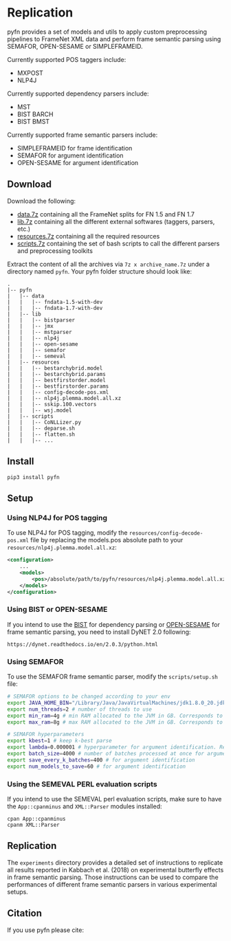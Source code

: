 # Replication

pyfn provides a set of models and utils to apply custom preprocessing
pipelines to FrameNet XML data and perform frame semantic parsing using
SEMAFOR, OPEN-SESAME or SIMPLEFRAMEID.

Currently supported POS taggers include:
- MXPOST
- NLP4J

Currently supported dependency parsers include:
- MST
- BIST BARCH
- BIST BMST

Currently supported frame semantic parsers include:
- SIMPLEFRAMEID for frame identification
- SEMAFOR for argument identification
- OPEN-SESAME for argument identification

## Download
Download the following:
- [data.7z](https://github.com/akb89/pyfn/releases/download/v0.1.0/data.7z) containing all the FrameNet splits for FN 1.5 and FN 1.7
- [lib.7z](https://github.com/akb89/pyfn/releases/download/v0.1.0/lib.7z) containing all the different external softwares (taggers, parsers, etc.)
- [resources.7z](https://github.com/akb89/pyfn/releases/download/v0.1.0/resources.7z) containing all the required resources
- [scripts.7z]() containing the set of bash scripts to call the different parsers and preprocessing toolkits

Extract the content of all the archives via `7z x archive_name.7z` under a
directory named `pyfn`. Your pyfn folder structure should look like:
```
.
|-- pyfn
|   |-- data
|   |   |-- fndata-1.5-with-dev
|   |   |-- fndata-1.7-with-dev
|   |-- lib
|   |   |-- bistparser
|   |   |-- jmx
|   |   |-- mstparser
|   |   |-- nlp4j
|   |   |-- open-sesame
|   |   |-- semafor
|   |   |-- semeval
|   |-- resources
|   |   |-- bestarchybrid.model
|   |   |-- bestarchybrid.params
|   |   |-- bestfirstorder.model
|   |   |-- bestfirstorder.params
|   |   |-- config-decode-pos.xml
|   |   |-- nlp4j.plemma.model.all.xz
|   |   |-- sskip.100.vectors
|   |   |-- wsj.model
|   |-- scripts
|   |   |-- CoNLLizer.py
|   |   |-- deparse.sh
|   |   |-- flatten.sh
|   |   |-- ...
```

## Install
```
pip3 install pyfn
```

## Setup

### Using NLP4J for POS tagging
To use NLP4J for POS tagging, modify the `resources/config-decode-pos.xml`
file by replacing the models.pos absolute path to
your `resources/nlp4j.plemma.model.all.xz`:
```xml
<configuration>
	...
	<models>
		<pos>/absolute/path/to/pyfn/resources/nlp4j.plemma.model.all.xz</pos>
	</models>
</configuration>
```

### Using BIST or OPEN-SESAME
If you intend to use the [BIST]() for dependency parsing or
[OPEN-SESAME]() for frame semantic parsing, you need
to install DyNET 2.0 following:
```
https://dynet.readthedocs.io/en/2.0.3/python.html
```

### Using SEMAFOR
To use the SEMAFOR frame semantic parser, modify the `scripts/setup.sh` file:
```bash
# SEMAFOR options to be changed according to your env
export JAVA_HOME_BIN="/Library/Java/JavaVirtualMachines/jdk1.8.0_20.jdk/Contents/Home/bin"
export num_threads=2 # number of threads to use
export min_ram=4g # min RAM allocated to the JVM in GB. Corresponds to the -Xms argument
export max_ram=8g # max RAM allocated to the JVM in GB. Corresponds to the -Xmx argument

# SEMAFOR hyperparameters
export kbest=1 # keep k-best parse
export lambda=0.000001 # hyperparameter for argument identification. Refer to Kshirsagar et al. (2015) for details.
export batch_size=4000 # number of batches processed at once for argument identification.
export save_every_k_batches=400 # for argument identification
export num_models_to_save=60 # for argument identification
```

### Using the SEMEVAL PERL evaluation scripts
If you intend to use the SEMEVAL perl evaluation scripts, make sure
to have the `App::cpanminus` and `XML::Parser` modules installed:
```
cpan App::cpanminus
cpanm XML::Parser
```

## Replication
The `experiments` directory provides a detailed set of instructions to
replicate all results reported in Kabbach et al. (2018) on experimental
butterfly effects in frame semantic parsing. Those instructions can be used
to compare the performances of different frame semantic parsers in various
experimental setups.

## Citation
If you use pyfn please cite:
```tex

```
